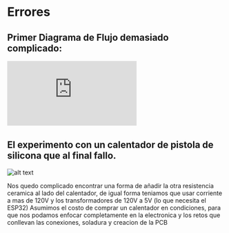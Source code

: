 #  Errores

## Primer Diagrama de Flujo demasiado complicado:

![alt text](https://github.com/tobermudezl/ProyectoFilamentadora3D/blob/main/4.%20Pruebas%20y%20Errores/2.%20Errores%20Encontrados/2.%20Diagrama%20Filamento%20con%20PET.pdf)


## El experimento con un calentador de pistola de silicona que al final fallo. 

![alt text]()

Nos quedo complicado encontrar una forma de añadir la otra resistencia ceramica al lado del calentador, de igual forma teniamos que usar corriente a mas de 120V y los transformadores de 120V a 5V (lo que necesita el ESP32)
Asumimos el costo de comprar un calentador en condiciones, para que nos podamos enfocar completamente en la electronica y los retos que conllevan las conexiones, soladura y creacion de la PCB

